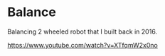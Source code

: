 # Balance
Balancing 2 wheeled robot that I built back in 2016. 

https://www.youtube.com/watch?v=XTfqmW2x0no
